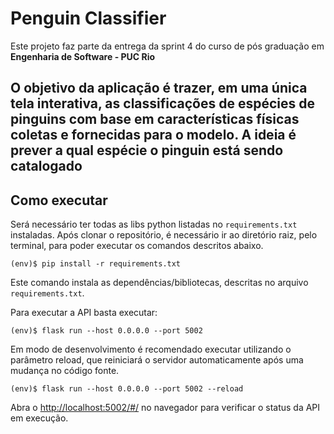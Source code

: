 # Penguin Classifier

Este projeto faz parte da entrega da sprint 4 do curso de pós graduação em **Engenharia de Software - PUC Rio** 

O objetivo da aplicação é trazer, em uma única tela interativa, as classificações de espécies de pinguins com base em características físicas coletas e fornecidas para o modelo. A ideia é prever a qual espécie o pinguin está sendo catalogado
---
## Como executar 


Será necessário ter todas as libs python listadas no `requirements.txt` instaladas.
Após clonar o repositório, é necessário ir ao diretório raiz, pelo terminal, para poder executar os comandos descritos abaixo.

```
(env)$ pip install -r requirements.txt
```

Este comando instala as dependências/bibliotecas, descritas no arquivo `requirements.txt`.

Para executar a API  basta executar:

```
(env)$ flask run --host 0.0.0.0 --port 5002
```

Em modo de desenvolvimento é recomendado executar utilizando o parâmetro reload, que reiniciará o servidor
automaticamente após uma mudança no código fonte. 

```
(env)$ flask run --host 0.0.0.0 --port 5002 --reload
```

Abra o [http://localhost:5002/#/](http://localhost:5002/#/) no navegador para verificar o status da API em execução.